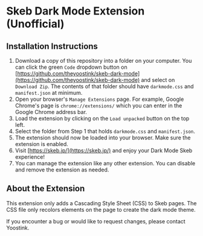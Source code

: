# Skeb Dark Mode Extension (Unofficial)

## Installation Instructions

1. Download a copy of this repository into a folder on your computer. You can click the green `Code` dropdown button on [https://github.com/theyoostink/skeb-dark-mode](https://github.com/theyoostink/skeb-dark-mode) and select on `Download Zip`. The contents of that folder should have `darkmode.css` and `manifest.json` at minimum.
2. Open your browser's `Manage Extensions` page. For example, Google Chrome's page is `chrome://extensions/` which you can enter in the Google Chrome address bar.
3. Load the extension by clicking on the `Load unpacked` button on the top left.
4. Select the folder from Step 1 that holds `darkmode.css` and `manifest.json`.
5. The extension should now be loaded into your browser. Make sure the extension is enabled.
6. Visit [https://skeb.jp/](https://skeb.jp/) and enjoy your Dark Mode Skeb experience!
7. You can manage the extension like any other extension. You can disable and remove the extension as needed.

## About the Extension

This extension only adds a Cascading Style Sheet (CSS) to Skeb pages. The CSS file only recolors elements on the page to create the dark mode theme.

If you encounter a bug or would like to request changes, please contact Yoostink.
